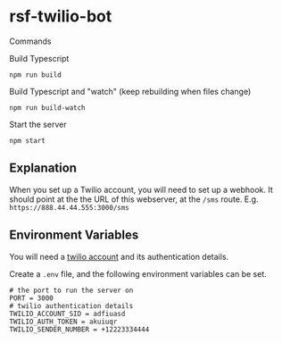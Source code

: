 # rsf-twilio-bot

Commands

Build Typescript
```
npm run build
```

Build Typescript and "watch" (keep rebuilding when files change)
```
npm run build-watch
```

Start the server
```
npm start
```

## Explanation

When you set up a Twilio account, you will need to set up a webhook. 
It should point at the the URL of this webserver, at the `/sms` route. 
E.g. `https://888.44.44.555:3000/sms`

## Environment Variables

You will need a [twilio account]() and its authentication details.

Create a `.env` file, and the following environment variables can be set.
```
# the port to run the server on
PORT = 3000
# twilio authentication details
TWILIO_ACCOUNT_SID = adfiuasd
TWILIO_AUTH_TOKEN = akuiuqr
TWILIO_SENDER_NUMBER = +12223334444
```

